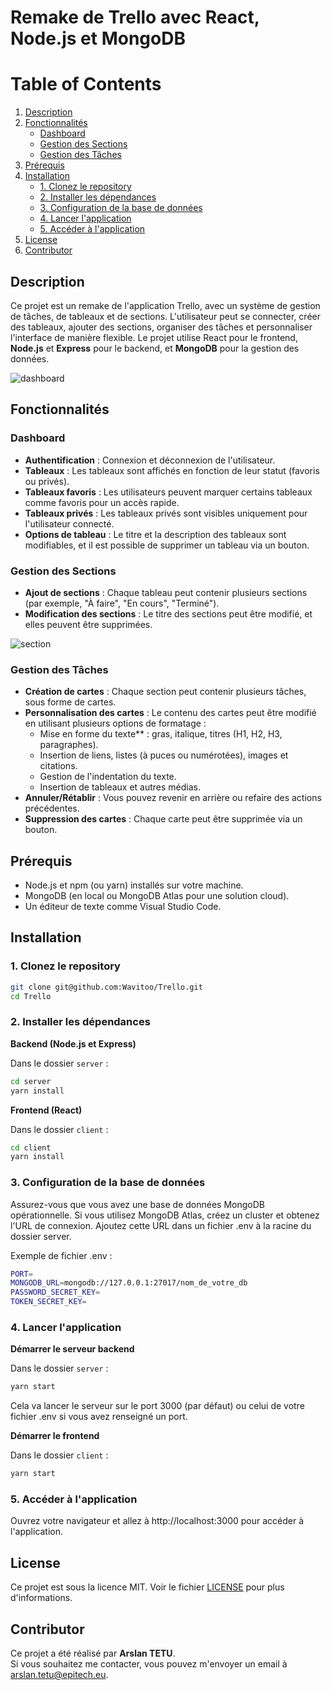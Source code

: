 # Remake de Trello avec React, Node.js et MongoDB

# Table of Contents

1. [Description](#description)
2. [Fonctionnalités](#fonctionnalités)
   - [Dashboard](#dashboard)
   - [Gestion des Sections](#gestion-des-sections)
   - [Gestion des Tâches](#gestion-des-tâches)
3. [Prérequis](#prérequis)
4. [Installation](#installation)
   - [1. Clonez le repository](#1-clonez-le-repository)
   - [2. Installer les dépendances](#2-installer-les-dépendances)
   - [3. Configuration de la base de données](#3-configuration-de-la-base-de-données)
   - [4. Lancer l'application](#4-lancer-lapplication)
   - [5. Accéder à l'application](#5-accéder-à-lapplication)
5. [License](#license)
6. [Contributor](#contributor)

## Description

Ce projet est un remake de l'application Trello, avec un système de gestion de tâches, de tableaux et de sections. L'utilisateur peut se connecter, créer des tableaux, ajouter des sections, organiser des tâches et personnaliser l'interface de manière flexible. Le projet utilise React pour le frontend, **Node.js** et **Express** pour le backend, et **MongoDB** pour la gestion des données.

![dashboard](https://github.com/user-attachments/assets/38409020-d3a9-40bc-aac3-062d9f097758)

## Fonctionnalités

### Dashboard

- **Authentification** : Connexion et déconnexion de l'utilisateur.
- **Tableaux** : Les tableaux sont affichés en fonction de leur statut (favoris ou privés).
- **Tableaux favoris** : Les utilisateurs peuvent marquer certains tableaux comme favoris pour un accès rapide.
- **Tableaux privés** : Les tableaux privés sont visibles uniquement pour l'utilisateur connecté.
- **Options de tableau** : Le titre et la description des tableaux sont modifiables, et il est possible de supprimer un tableau via un bouton.

### Gestion des Sections

- **Ajout de sections** : Chaque tableau peut contenir plusieurs sections (par exemple, "À faire", "En cours", "Terminé").
- **Modification des sections** : Le titre des sections peut être modifié, et elles peuvent être supprimées.

![section](https://github.com/user-attachments/assets/a756eafe-8648-425c-8abc-954c99be104c)

### Gestion des Tâches

- **Création de cartes** : Chaque section peut contenir plusieurs tâches, sous forme de cartes.
- **Personnalisation des cartes** : Le contenu des cartes peut être modifié en utilisant plusieurs options de formatage :
    - Mise en forme du texte** : gras, italique, titres (H1, H2, H3, paragraphes).
    - Insertion de liens, listes (à puces ou numérotées), images et citations.
    - Gestion de l'indentation du texte.
    - Insertion de tableaux et autres médias.
- **Annuler/Rétablir** : Vous pouvez revenir en arrière ou refaire des actions précédentes.
- **Suppression des cartes** : Chaque carte peut être supprimée via un bouton.

## Prérequis

- Node.js et npm (ou yarn) installés sur votre machine.
- MongoDB (en local ou MongoDB Atlas pour une solution cloud).
- Un éditeur de texte comme Visual Studio Code.

## Installation

### 1. Clonez le repository

```bash
git clone git@github.com:Wavitoo/Trello.git
cd Trello
```
### 2. Installer les dépendances

**Backend (Node.js et Express)**

Dans le dossier `server` :

```bash
cd server
yarn install
```

**Frontend (React)**

Dans le dossier `client` :

```bash
cd client
yarn install
```

### 3. Configuration de la base de données

Assurez-vous que vous avez une base de données MongoDB opérationnelle. Si vous utilisez MongoDB Atlas, créez un cluster et obtenez l'URL de connexion. Ajoutez cette URL dans un fichier .env à la racine du dossier server.

Exemple de fichier .env :

```bash
PORT=
MONGODB_URL=mongodb://127.0.0.1:27017/nom_de_votre_db
PASSWORD_SECRET_KEY=
TOKEN_SECRET_KEY=
```

### 4. Lancer l'application

**Démarrer le serveur backend**

Dans le dossier `server` :

```bash
yarn start
```

Cela va lancer le serveur sur le port 3000 (par défaut) ou celui de votre fichier .env si vous avez renseigné un port.

**Démarrer le frontend**

Dans le dossier `client` :

```bash
yarn start
```

### 5. Accéder à l'application

Ouvrez votre navigateur et allez à http://localhost:3000 pour accéder à l'application.

## License

Ce projet est sous la licence MIT. Voir le fichier [LICENSE](https://github.com/Wavitoo/Trello/blob/main/LICENSE) pour plus d'informations.

## Contributor

Ce projet a été réalisé par **Arslan TETU**.  
Si vous souhaitez me contacter, vous pouvez m'envoyer un email à [arslan.tetu@epitech.eu](mailto:arslan.tetu@epitech.eu).